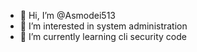 - 👋 Hi, I’m @Asmodei513
- 👀 I’m interested in system administration
- 🌱 I’m currently learning cli security code

<!---
Asmodei513/Asmodei513 is a ✨ special ✨ repository because its `README.md` (this file) appears on your GitHub profile.
You can click the Preview link to take a look at your changes.
--->
